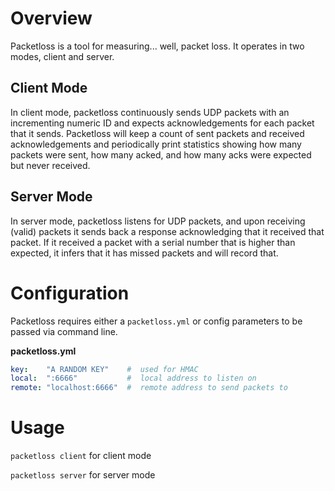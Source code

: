 # Overview
Packetloss is a tool for measuring... well, packet loss. It operates in two modes, client and server.

## Client Mode
In client mode, packetloss continuously sends UDP packets with an incrementing numeric ID and expects acknowledgements for each packet that it sends. Packetloss will keep a count of sent packets and received acknowledgements and periodically print statistics showing how many packets were sent, how many acked, and how many acks were expected but never received.

## Server Mode
In server mode, packetloss listens for UDP packets, and upon receiving (valid) packets it sends back a response acknowledging that it received that packet. If it received a packet with a serial number that is higher than expected, it infers that it has missed packets and will record that.

# Configuration
Packetloss requires either a `packetloss.yml` or config parameters to be passed via command line.

**packetloss.yml**
```yaml
key:    "A RANDOM KEY"    #  used for HMAC
local:  ":6666"           #  local address to listen on
remote: "localhost:6666"  #  remote address to send packets to
```

# Usage
`packetloss client` for client mode

`packetloss server` for server mode
